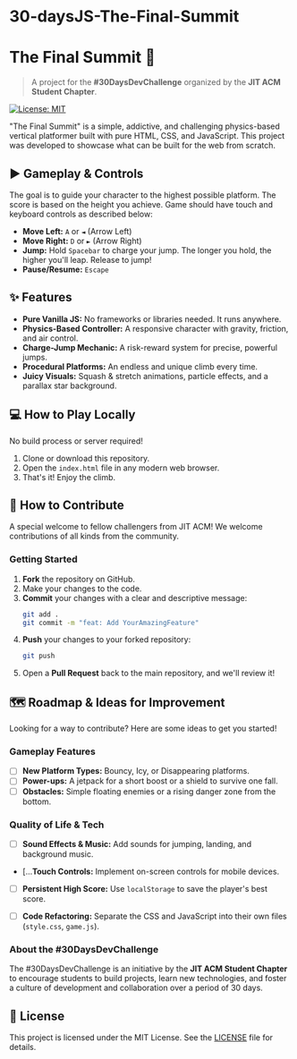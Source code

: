 # 30-daysJS-The-Final-Summit
# The Final Summit 🚀

> A project for the **#30DaysDevChallenge** organized by the **JIT ACM Student Chapter**.

[![License: MIT](https://img.shields.io/badge/License-MIT-yellow.svg)](https://opensource.org/licenses/MIT)

"The Final Summit" is a simple, addictive, and challenging physics-based vertical platformer built with pure HTML, CSS, and JavaScript. This project was developed to showcase what can be built for the web from scratch.




## ► Gameplay & Controls

The goal is to guide your character to the highest possible platform. The score is based on the height you achieve.
Game should have touch and keyboard controls as described below:
* **Move Left:** `A` or `◄` (Arrow Left)
* **Move Right:** `D` or `►` (Arrow Right)
* **Jump:** Hold `Spacebar` to charge your jump. The longer you hold, the higher you'll leap. Release to jump!
* **Pause/Resume:** `Escape`

## ✨ Features

* **Pure Vanilla JS:** No frameworks or libraries needed. It runs anywhere.
* **Physics-Based Controller:** A responsive character with gravity, friction, and air control.
* **Charge-Jump Mechanic:** A risk-reward system for precise, powerful jumps.
* **Procedural Platforms:** An endless and unique climb every time.
* **Juicy Visuals:** Squash & stretch animations, particle effects, and a parallax star background.

## 💻 How to Play Locally

No build process or server required!

1.  Clone or download this repository.
2.  Open the `index.html` file in any modern web browser.
3.  That's it! Enjoy the climb.

## 🤝 How to Contribute

A special welcome to fellow challengers from JIT ACM! We welcome contributions of all kinds from the community.

### Getting Started

1.  **Fork** the repository on GitHub.
2.  Make your changes to the code.
3.  **Commit** your changes with a clear and descriptive message:
    ```bash
    git add .
    git commit -m "feat: Add YourAmazingFeature"
    ```
4.  **Push** your changes to your forked repository:
    ```bash
    git push 
    ```
5.  Open a **Pull Request** back to the main repository, and we'll review it!


## 🗺️ Roadmap & Ideas for Improvement

Looking for a way to contribute? Here are some ideas to get you started!

### Gameplay Features
* [ ] **New Platform Types:** Bouncy, Icy, or Disappearing platforms.
* [ ] **Power-ups:** A jetpack for a short boost or a shield to survive one fall.
* [ ] **Obstacles:** Simple floating enemies or a rising danger zone from the bottom.

### Quality of Life & Tech
* [ ] **Sound Effects & Music:** Add sounds for jumping, landing, and background music.
* [...**Touch Controls:** Implement on-screen controls for mobile devices.
* [ ] **Persistent High Score:** Use `localStorage` to save the player's best score.
* [ ] **Code Refactoring:** Separate the CSS and JavaScript into their own files (`style.css`, `game.js`).




### About the #30DaysDevChallenge

The #30DaysDevChallenge is an initiative by the **JIT ACM Student Chapter** to encourage students to build projects, learn new technologies, and foster a culture of development and collaboration over a period of 30 days.




## 📜 License

This project is licensed under the MIT License. See the [LICENSE](LICENSE) file for details.
